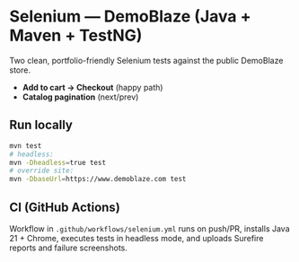 # Selenium — DemoBlaze (Java + Maven + TestNG)

Two clean, portfolio-friendly Selenium tests against the public DemoBlaze store.
- **Add to cart → Checkout** (happy path)
- **Catalog pagination** (next/prev)

## Run locally
```bash
mvn test
# headless:
mvn -Dheadless=true test
# override site:
mvn -DbaseUrl=https://www.demoblaze.com test
```

## CI (GitHub Actions)
Workflow in `.github/workflows/selenium.yml` runs on push/PR, installs Java 21 + Chrome, executes tests in headless mode, and uploads Surefire reports and failure screenshots.
